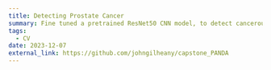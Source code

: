 ```yaml
---
title: Detecting Prostate Cancer
summary: Fine tuned a pretrained ResNet50 CNN model, to detect cancerous tissue from whole slide images. 
tags:
  - CV
date: 2023-12-07
external_link: https://github.com/johngilheany/capstone_PANDA
---
```

